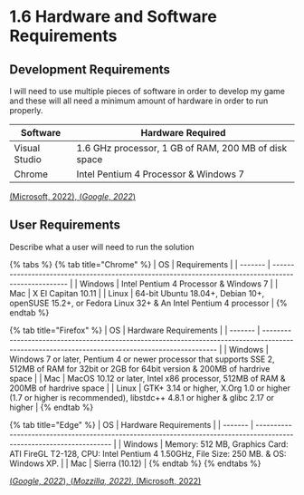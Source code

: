 # 1.6 Hardware and Software Requirements

## Development Requirements

I will need to use multiple pieces of software in order to develop my game and these will all need a minimum amount of hardware in order to run properly.

| Software      | Hardware Required                                    |
| ------------- | ---------------------------------------------------- |
| Visual Studio | 1.6 GHz processor, 1 GB of RAM, 200 MB of disk space |
| Chrome        | Intel Pentium 4 Processor & Windows 7                |

[(Microsoft, 2022), (_Google, 2022_)](../analysis/references.md)

## User Requirements

Describe what a user will need to run the solution

{% tabs %}
{% tab title="Chrome" %}
| OS      | Requirements                                                                                         |
| ------- | ---------------------------------------------------------------------------------------------------- |
| Windows | Intel Pentium 4 Processor & Windows 7                                                                |
| Mac     | X El Capitan 10.11                                                                                   |
| Linux   | 64-bit Ubuntu 18.04+, Debian 10+, openSUSE 15.2+, or Fedora Linux 32+ & An Intel Pentium 4 processor |
{% endtab %}

{% tab title="Firefox" %}
| OS      | Hardware Requirements                                                                                                                           |
| ------- | ----------------------------------------------------------------------------------------------------------------------------------------------- |
| Windows | Windows 7 or later, Pentium 4 or newer processor that supports SSE 2, 512MB of RAM for 32bit or 2GB for 64bit version & 200MB of hardrive space |
| Mac     | MacOS 10.12 or later, Intel x86 processor, 512MB of RAM & 200MB of hardrive space                                                               |
| Linux   | GTK+ 3.14 or higher, X.Org 1.0 or higher (1.7 or higher is recommended), libstdc++ 4.8.1 or higher & glibc 2.17 or higher                       |
{% endtab %}

{% tab title="Edge" %}
| OS      | Hardware Requirements                                                                                                |
| ------- | -------------------------------------------------------------------------------------------------------------------- |
| Windows | Memory: 512 MB, Graphics Card: ATI FireGL T2-128, CPU: Intel Pentium 4 1.50GHz, File Size: 250 MB. & OS: Windows XP. |
| Mac     | Sierra (10.12)                                                                                                       |
{% endtab %}
{% endtabs %}

[(_Google, 2022_), (_Mozzilla, 2022)_, (Microsoft, 2022)](../analysis/references.md)
